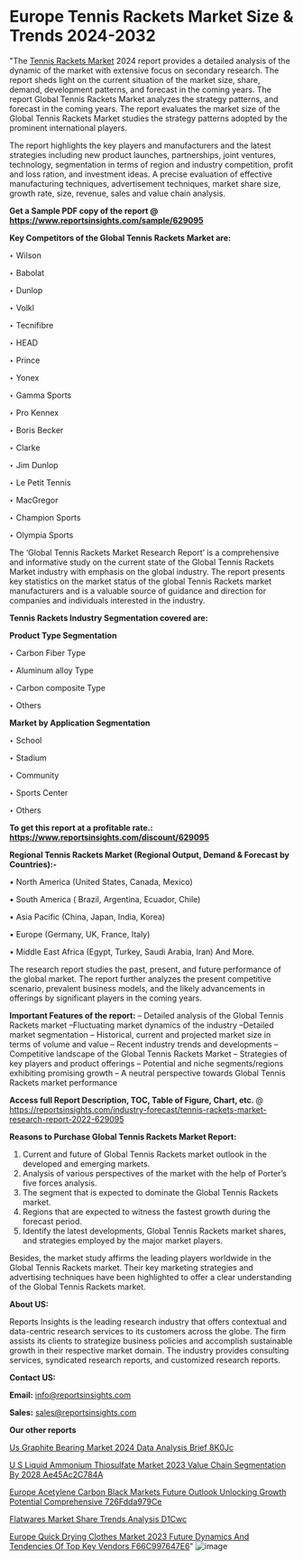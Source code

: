 # Europe Tennis Rackets Market Size & Trends 2024-2032

"The <a href=https://www.reportsinsights.com/sample/629095>Tennis Rackets Market</a> 2024 report provides a detailed analysis of the dynamic of the market with extensive focus on secondary research. The report sheds light on the current situation of the market size, share, demand, development patterns, and forecast in the coming years. The report Global Tennis Rackets Market analyzes the strategy patterns, and forecast in the coming years. The report evaluates the market size of the Global Tennis Rackets Market studies the strategy patterns adopted by the prominent international players.

The report highlights the key players and manufacturers and the latest strategies including new product launches, partnerships, joint ventures, technology, segmentation in terms of region and industry competition, profit and loss ration, and investment ideas. A precise evaluation of effective manufacturing techniques, advertisement techniques, market share size, growth rate, size, revenue, sales and value chain analysis.

<strong>Get a Sample PDF copy of the report @ <a href=https://www.reportsinsights.com/sample/629095 style=color:#0000ff;>https://www.reportsinsights.com/sample/629095</a></strong>

<strong>Key Competitors of the Global Tennis Rackets Market are:</strong>

‣ Wilson

‣ Babolat

‣ Dunlop

‣ Volkl

‣ Tecnifibre

‣ HEAD

‣ Prince

‣ Yonex

‣ Gamma Sports

‣ Pro Kennex

‣ Boris Becker

‣ Clarke

‣ Jim Dunlop

‣ Le Petit Tennis

‣ MacGregor

‣ Champion Sports

‣ Olympia Sports

The ‘Global Tennis Rackets Market Research Report’ is a comprehensive and informative study on the current state of the Global Tennis Rackets Market industry with emphasis on the global industry. The report presents key statistics on the market status of the global Tennis Rackets market manufacturers and is a valuable source of guidance and direction for companies and individuals interested in the industry.

<strong>Tennis Rackets Industry Segmentation covered are:</strong>

<strong>Product Type Segmentation</strong>

‣    Carbon Fiber Type

‣ Aluminum alloy Type

‣ Carbon composite Type

‣ Others

<strong>Market by Application Segmentation</strong>

‣   School

‣ Stadium

‣ Community

‣ Sports Center

‣ Others

<strong>To get this report at a profitable rate.: <a href=https://www.reportsinsights.com/discount/629095 style=color:#0000ff;>https://www.reportsinsights.com/discount/629095</a></strong>

<strong>Regional Tennis Rackets Market (Regional Output, Demand &amp; Forecast by Countries):-</strong>

• North America (United States, Canada, Mexico)

• South America ( Brazil, Argentina, Ecuador, Chile)

• Asia Pacific (China, Japan, India, Korea)

• Europe (Germany, UK, France, Italy)

• Middle East Africa (Egypt, Turkey, Saudi Arabia, Iran) And More.

The research report studies the past, present, and future performance of the global market. The report further analyzes the present competitive scenario, prevalent business models, and the likely advancements in offerings by significant players in the coming years.

<strong>Important Features of the report:</strong>
– Detailed analysis of the Global Tennis Rackets market
–Fluctuating market dynamics of the industry
–Detailed market segmentation
– Historical, current and projected market size in terms of volume and value
– Recent industry trends and developments
– Competitive landscape of the Global Tennis Rackets Market
– Strategies of key players and product offerings
– Potential and niche segments/regions exhibiting promising growth
– A neutral perspective towards Global Tennis Rackets market performance

<strong>Access full Report Description, TOC, Table of Figure, Chart, etc. </strong>@   <a href=https://reportsinsights.com/industry-forecast/tennis-rackets-market-research-report-2022-629095 style=color:#0000ff;>https://reportsinsights.com/industry-forecast/tennis-rackets-market-research-report-2022-629095</a>

<strong>Reasons to Purchase Global Tennis Rackets Market Report:</strong>
1. Current and future of Global Tennis Rackets market outlook in the developed and emerging markets.
2. Analysis of various perspectives of the market with the help of Porter’s five forces analysis.
3. The segment that is expected to dominate the Global Tennis Rackets market.
4. Regions that are expected to witness the fastest growth during the forecast period.
5. Identify the latest developments, Global Tennis Rackets market shares, and strategies employed by the major market players.

Besides, the market study affirms the leading players worldwide in the Global Tennis Rackets market. Their key marketing strategies and advertising techniques have been highlighted to offer a clear understanding of the Global Tennis Rackets market.

<strong><strong>About US</strong>:</strong>

Reports Insights is the leading research industry that offers contextual and data-centric research services to its customers across the globe. The firm assists its clients to strategize business policies and accomplish sustainable growth in their respective market domain. The industry provides consulting services, syndicated research reports, and customized research reports.

<strong>Contact US:</strong>

<p class=><b>Email:</b> <a href=mailto:info@reportsinsights.com>info@reportsinsights.com</a></p>
<p class=><b>Sales:</b> <a href=mailto:sales@reportsinsights.com>sales@reportsinsights.com</a></p>

<strong>Our other reports</strong>

<a href=https://www.linkedin.com/pulse/us-graphite-bearing-market-2024-data-analysis-brief-8k0jc/>Us Graphite Bearing Market 2024 Data Analysis Brief 8K0Jc</a>

<a href=https://medium.com/@g65914336/u-s-liquid-ammonium-thiosulfate-market-2023-value-chain-segmentation-by-2028-ae45ac2c784a>U S Liquid Ammonium Thiosulfate Market 2023 Value Chain Segmentation By 2028 Ae45Ac2C784A</a>

<a href=https://medium.com/@yadavahaan91/europe-acetylene-carbon-black-markets-future-outlook-unlocking-growth-potential-comprehensive-726fdda979ce>Europe Acetylene Carbon Black Markets Future Outlook Unlocking Growth Potential Comprehensive 726Fdda979Ce</a>

<a href=https://www.linkedin.com/pulse/flatwares-market-share-trends-analysis-d1cwc/>Flatwares Market Share Trends Analysis D1Cwc</a>

<a href=https://medium.com/@d7298290/europe-quick-drying-clothes-market-2023-future-dynamics-and-tendencies-of-top-key-vendors-f66c997647e6>Europe Quick Drying Clothes Market 2023 Future Dynamics And Tendencies Of Top Key Vendors F66C997647E6</a>"
![image](https://github.com/aakesh123242/RIMarket/assets/158431203/4304bc17-3d04-4e3e-9d87-2ea4c4d96e45)

